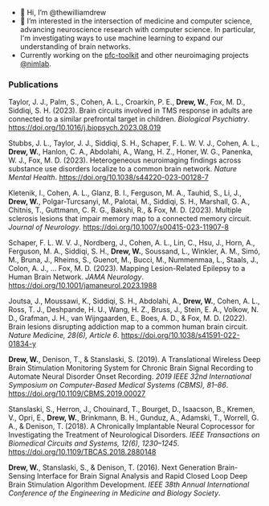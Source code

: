 - 👋 Hi, I’m @thewilliamdrew
- 👀 I’m interested in the intersection of medicine and computer science, advancing neuroscience research with computer science. In particular, I'm investigating ways to use machine learning to expand our understanding of brain networks.
- Currently working on the [pfc-toolkit](https://github.com/thewilliamdrew/pfc-toolkit) and other neuroimaging projects [@nimlab](https://github.com/nimlab).

### Publications

Taylor, J. J., Palm, S., Cohen, A. L., Croarkin, P. E., **Drew, W.**, Fox, M. D., Siddiqi, S. H. (2023). Brain circuits involved in TMS response in adults are connected to a similar prefrontal target in children. *Biological Psychiatry*. https://doi.org/10.1016/j.biopsych.2023.08.019 

Stubbs, J. L., Taylor, J. J., Siddiqi, S. H., Schaper, F. L. W. V. J., Cohen, A. L., **Drew, W.**, Hanlon, C. A., Abdolahi, A., Wang, H. Z., Honer, W. G., Panenka, W. J., Fox, M. D. (2023). Heterogeneous neuroimaging findings across substance use disorders localize to a common brain network. *Nature Mental Health*. https://doi.org/10.1038/s44220-023-00128-7 

Kletenik, I., Cohen, A. L., Glanz, B. I., Ferguson, M. A., Tauhid, S., Li, J., **Drew, W.**, Polgar-Turcsanyi, M., Palotai, M., Siddiqi, S. H., Marshall, G. A., Chitnis, T., Guttmann, C. R. G., Bakshi, R., & Fox, M. D. (2023). Multiple sclerosis lesions that impair memory map to a connected memory circuit. *Journal of Neurology*. https://doi.org/10.1007/s00415-023-11907-8

Schaper, F. L. W. V. J., Nordberg, J., Cohen, A. L., Lin, C., Hsu, J., Horn, A., Ferguson, M. A., Siddiqi, S. H., **Drew, W.**, Soussand, L., Winkler, A. M., Simó, M., Bruna, J., Rheims, S., Guenot, M., Bucci, M., Nummenmaa, L., Staals, J., Colon, A. J., … Fox, M. D. (2023). Mapping Lesion-Related Epilepsy to a Human Brain Network. *JAMA Neurology*. https://doi.org/10.1001/jamaneurol.2023.1988

Joutsa, J., Moussawi, K., Siddiqi, S. H., Abdolahi, A., **Drew, W.**, Cohen, A. L., Ross, T. J., Deshpande, H. U., Wang, H. Z., Bruss, J., Stein, E. A., Volkow, N. D., Grafman, J. H., van Wijngaarden, E., Boes, A. D., & Fox, M. D. (2022). Brain lesions disrupting addiction map to a common human brain circuit. *Nature Medicine, 28(6), Article 6*. https://doi.org/10.1038/s41591-022-01834-y

**Drew, W.**, Denison, T., & Stanslaski, S. (2019). A Translational Wireless Deep Brain Stimulation Monitoring System for Chronic Brain Signal Recording to Automate Neural Disorder Onset Recording. *2019 IEEE 32nd International Symposium on Computer-Based Medical Systems (CBMS), 81–86*. https://doi.org/10.1109/CBMS.2019.00027

Stanslaski, S., Herron, J., Chouinard, T., Bourget, D., Isaacson, B., Kremen, V., Opri, E., **Drew, W.**, Brinkmann, B. H., Gunduz, A., Adamski, T., Worrell, G. A., & Denison, T. (2018). A Chronically Implantable Neural Coprocessor for Investigating the Treatment of Neurological Disorders. *IEEE Transactions on Biomedical Circuits and Systems, 12(6), 1230–1245*. https://doi.org/10.1109/TBCAS.2018.2880148

**Drew, W.**, Stanslaski, S., & Denison, T. (2016). Next Generation Brain-Sensing Interface for Brain Signal Analysis and Rapid Closed Loop Deep Brain Stimulation Algorithm Development. *IEEE 38th Annual International Conference of the Engineering in Medicine and Biology Society*.
